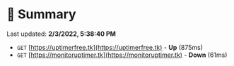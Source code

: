 # 📖 Summary
Last updated: **2/3/2022, 5:38:40 PM**

- `GET` [https://uptimerfree.tk](https://uptimerfree.tk) - **Up** (875ms)
- `GET` [https://monitoruptimer.tk](https://monitoruptimer.tk) - **Down** (61ms)
